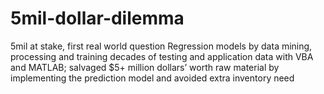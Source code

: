 # 5mil-dollar-dilemma
5mil at stake, first real world question
Regression models by data mining, processing and training decades of testing and application data with VBA and MATLAB; salvaged $5+ million dollars’ worth raw material by implementing the prediction model and avoided extra inventory need
